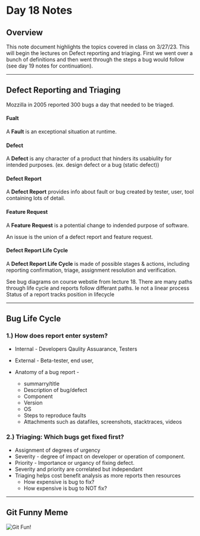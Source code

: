 # Day 18 Notes

## Overview
This note document highlights the topics covered in class on 3/27/23. This will begin the lectures on Defect reporting and triaging. First we went over a bunch of definitions and then went through the steps a bug would follow (see day 19 notes for continuation).

---

## Defect Reporting and Triaging 
Mozzilla in 2005 reported 300 bugs a day that needed to be triaged.

#### Fualt
A **Fault** is an exceptional situation at runtime.

#### Defect
A **Defect** is any character of a product that hinders its usabiulity for intended purposes. 
                (ex. design defect or a bug (static defect))

#### Defect Report
A **Defect Report** provides info about fault or bug created by tester, user, tool containing lots of detail.

#### Feature Request
A **Feature Request** is a potential change to indended purpose of software.

An issue is the union of a defect report and feature request.

#### Defect Report Life Cycle
A **Defect Report Life Cycle** is made of possible stages & actions, including reporting confirmation, triage, assignment resolution and verification. 

See bug diagrams on course webstie from lecture 18.
There are many paths through life cycle and reports follow differant paths. Ie not a linear process
Status of a report tracks position in lifecycle

---
## Bug Life Cycle
### 1.) How does report enter system?
-    Internal - Developers Qaulity Assuarance, Testers
-    External - Beta-tester, end user, 

-    Anatomy of a bug report - 
     -    summarry/title 
     -   Description of bug/defect
     -  Component
     -   Version
     -   OS
     -   Steps to reproduce faults
     -   Attachments such as datafiles, screenshots, stacktraces, videos

### 2.) Triaging: Which bugs get fixed first?
-    Assignment of degrees of urgency 
-    Severity - degree of impact on developer or operation of component.
-    Priority - Importance or urgancy of fixing defect. 
-    Severity and priority are correlated but independant 
-    Triaging helps cost benefit analysis as more reports then resources
     -   How expensive is bug to fix?
     -   How expensive is bug to NOT fix?

---


## Git Funny Meme

![Git Fun!](https://drive.google.com/uc?id=1h4mpmKVJ3Vr0Sn7NE-7VihmD449_bmma)

